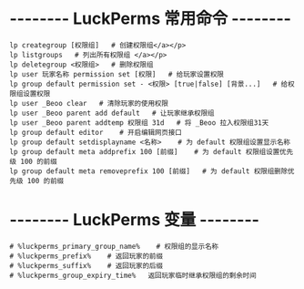 # -------- LuckPerms 常用命令 --------  
`````` 
lp creategroup [权限组]   # 创建权限组</a></p>
lp listgroups   # 列出所有权限组 </a></p>
lp deletegroup <权限组>   # 删除权限组
lp user 玩家名称 permission set [权限]   # 给玩家设置权限
lp group default permission set - <权限> [true|false] [背景...]   # 给权限组设置权限
lp user _Beoo clear   # 清除玩家的使用权限
lp user _Beoo parent add default   # 让玩家继承权限组
lp user _Beoo parent addtemp 权限组 31d   # 将 _Beoo 拉入权限组31天
lp group default editor    # 开启编辑网页接口
lp group default setdisplayname <名称>    # 为 default 权限组设置显示名称
lp group default meta addprefix 100 [前缀]    # 为 default 权限组设置优先级 100 的前缀
lp group default meta removeprefix 100 [前缀]   # 为 default 权限组删除优先级 100 的前缀
`````` 
# -------- LuckPerms 变量 --------  
`````` 
# %luckperms_primary_group_name%    # 权限组的显示名称
# %luckperms_prefix%    # 返回玩家的前缀
# %luckperms_suffix%    # 返回玩家的后缀
# %luckperms_group_expiry_time%   返回玩家临时继承权限组的剩余时间
`````` 












































